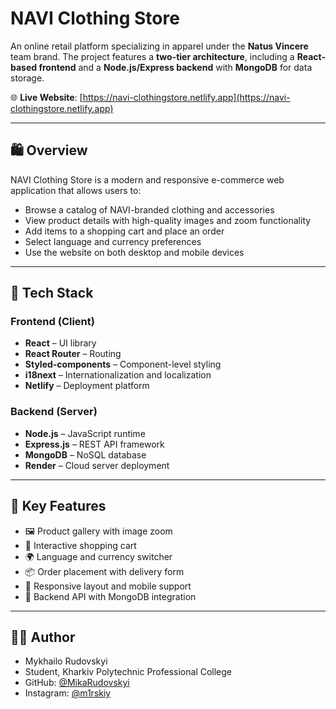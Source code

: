 # NAVI Clothing Store

An online retail platform specializing in apparel under the **Natus Vincere** team brand. The project features a **two-tier architecture**, including a **React-based frontend** and a **Node.js/Express backend** with **MongoDB** for data storage.

🌐 **Live Website**: [https://navi-clothingstore.netlify.app](https://navi-clothingstore.netlify.app)

---

## 🛍️ Overview

NAVI Clothing Store is a modern and responsive e-commerce web application that allows users to:

- Browse a catalog of NAVI-branded clothing and accessories
- View product details with high-quality images and zoom functionality
- Add items to a shopping cart and place an order
- Select language and currency preferences
- Use the website on both desktop and mobile devices

---

## 🔧 Tech Stack

### Frontend (Client)

- **React** – UI library
- **React Router** – Routing
- **Styled-components** – Component-level styling
- **i18next** – Internationalization and localization
- **Netlify** – Deployment platform

### Backend (Server)

- **Node.js** – JavaScript runtime
- **Express.js** – REST API framework
- **MongoDB** – NoSQL database
- **Render** – Cloud server deployment

---

## 🚀 Key Features

- 🖼️ Product gallery with image zoom
- 🛒 Interactive shopping cart
- 🌍 Language and currency switcher
- 📦 Order placement with delivery form
- 📱 Responsive layout and mobile support
- 🔐 Backend API with MongoDB integration

---

## 👨‍💻 Author

- Mykhailo Rudovskyi
- Student, Kharkiv Polytechnic Professional College
- GitHub: [@MikaRudovskyi](https://github.com/MikaRudovskyi)
- Instagram: [@m1rskiy](https://www.instagram.com/m1rskiy/)
